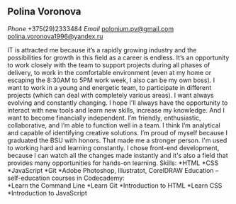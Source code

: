 ## Polina Voronova ##
*Phone* +375(29)2333484
*Email* polonium.pv@gmail.com polina.voronova1996@yandex.ru 

IT is attracted me because it’s a rapidly growing industry and the possibilities for growth in this field as a career is endless. It’s an opportunity to work closely with the team to support projects during all phases of delivery, to work in the comfortable environment (even at my home or escaping the 8:30AM to 5PM work week, I also can be my own boss).
I want to work in a young and energetic team, to participate in different projects (which can deal with completely various areas). I want always evolving and constantly changing. I hope I'll always have the opportunity to interact with new tools and learn new skills, increase my knowledge. And I want to become financially independent.
I’m friendly, enthusiastic, collaborative, and I’m able to function well in a team. I think I’m analytical and capable of identifying creative solutions. I’m proud of myself because I graduated the BSU with honors. That made me a stronger person. I'm used to working hard and learning constantly.
I chose front-end development, because I can watch all the changes made instantly and it's also a field that provides many opportunities for hands-on learning. 
Skills:
*HTML
*CSS
*JavaScript
*Git
*Adobe Photoshop, Illustratot, CorelDRAW
Education – self-education courses in Codecademy: 	
*Learn the Command Line	
*Learn Git
*Introduction to HTML
*Learn CSS
*Introduction to JavaScript


